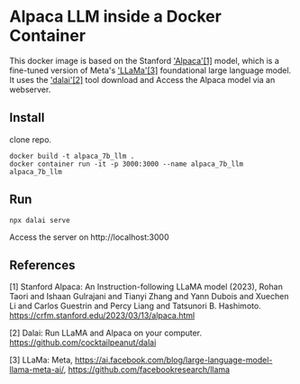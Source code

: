 # Alpaca LLM inside a Docker Container

This docker image is based on the Stanford ['Alpaca'](https://crfm.stanford.edu/2023/03/13/alpaca.html)[[1]](#1) model, which is a fine-tuned version of Meta's ['LLaMa'](https://ai.facebook.com/blog/large-language-model-llama-meta-ai/)[[3]](#3) foundational large language model. It uses the ['dalai'](https://github.com/cocktailpeanut/dalai)[[2]](#2) tool download and Access the Alpaca model via an webserver.

## Install

clone repo.

    docker build -t alpaca_7b_llm .
    docker container run -it -p 3000:3000 --name alpaca_7b_llm alpaca_7b_llm

## Run

    npx dalai serve
    
Access the server on http://localhost:3000

## References
<a id="1">[1]</a> 
Stanford Alpaca: An Instruction-following LLaMA model (2023), Rohan Taori and Ishaan Gulrajani and Tianyi Zhang and Yann Dubois and Xuechen Li and Carlos Guestrin and Percy Liang and Tatsunori B. Hashimoto. https://crfm.stanford.edu/2023/03/13/alpaca.html

<a id="2">[2]</a> 
Dalai: Run LLaMA and Alpaca on your computer. https://github.com/cocktailpeanut/dalai

<a id="2">[3]</a> 
LLaMa: Meta, https://ai.facebook.com/blog/large-language-model-llama-meta-ai/, https://github.com/facebookresearch/llama

